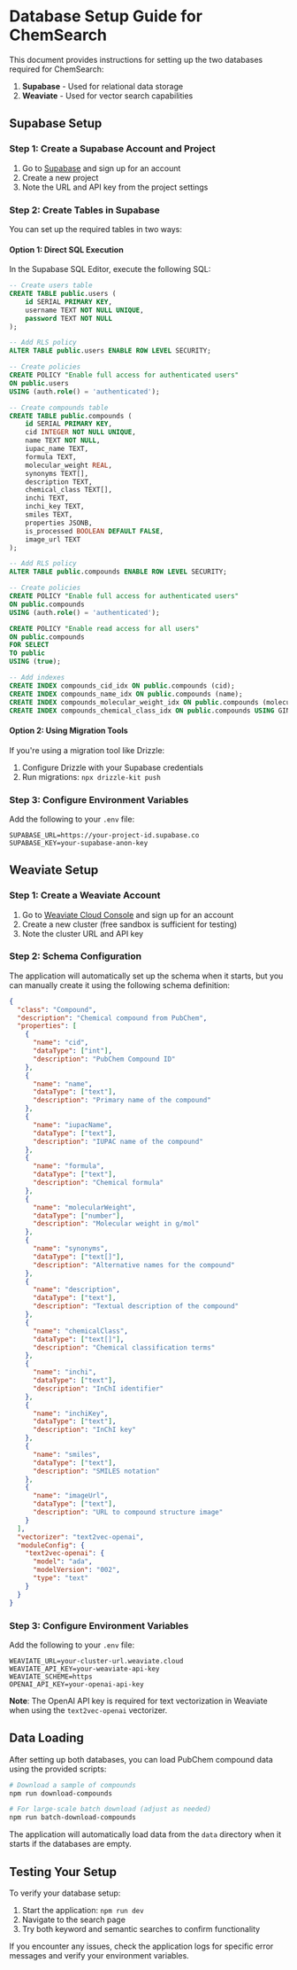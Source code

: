 # Database Setup Guide for ChemSearch

This document provides instructions for setting up the two databases required for ChemSearch:

1. **Supabase** - Used for relational data storage
2. **Weaviate** - Used for vector search capabilities

## Supabase Setup

### Step 1: Create a Supabase Account and Project

1. Go to [Supabase](https://supabase.com) and sign up for an account
2. Create a new project
3. Note the URL and API key from the project settings

### Step 2: Create Tables in Supabase

You can set up the required tables in two ways:

#### Option 1: Direct SQL Execution

In the Supabase SQL Editor, execute the following SQL:

```sql
-- Create users table
CREATE TABLE public.users (
    id SERIAL PRIMARY KEY,
    username TEXT NOT NULL UNIQUE,
    password TEXT NOT NULL
);

-- Add RLS policy
ALTER TABLE public.users ENABLE ROW LEVEL SECURITY;

-- Create policies
CREATE POLICY "Enable full access for authenticated users"
ON public.users
USING (auth.role() = 'authenticated');

-- Create compounds table
CREATE TABLE public.compounds (
    id SERIAL PRIMARY KEY,
    cid INTEGER NOT NULL UNIQUE,
    name TEXT NOT NULL,
    iupac_name TEXT,
    formula TEXT,
    molecular_weight REAL,
    synonyms TEXT[],
    description TEXT,
    chemical_class TEXT[],
    inchi TEXT,
    inchi_key TEXT,
    smiles TEXT,
    properties JSONB,
    is_processed BOOLEAN DEFAULT FALSE,
    image_url TEXT
);

-- Add RLS policy
ALTER TABLE public.compounds ENABLE ROW LEVEL SECURITY;

-- Create policies
CREATE POLICY "Enable full access for authenticated users"
ON public.compounds
USING (auth.role() = 'authenticated');

CREATE POLICY "Enable read access for all users"
ON public.compounds
FOR SELECT
TO public
USING (true);

-- Add indexes
CREATE INDEX compounds_cid_idx ON public.compounds (cid);
CREATE INDEX compounds_name_idx ON public.compounds (name);
CREATE INDEX compounds_molecular_weight_idx ON public.compounds (molecular_weight);
CREATE INDEX compounds_chemical_class_idx ON public.compounds USING GIN (chemical_class);
```

#### Option 2: Using Migration Tools

If you're using a migration tool like Drizzle:

1. Configure Drizzle with your Supabase credentials
2. Run migrations: `npx drizzle-kit push`

### Step 3: Configure Environment Variables

Add the following to your `.env` file:

```
SUPABASE_URL=https://your-project-id.supabase.co
SUPABASE_KEY=your-supabase-anon-key
```

## Weaviate Setup

### Step 1: Create a Weaviate Account

1. Go to [Weaviate Cloud Console](https://console.weaviate.cloud/) and sign up for an account
2. Create a new cluster (free sandbox is sufficient for testing)
3. Note the cluster URL and API key

### Step 2: Schema Configuration

The application will automatically set up the schema when it starts, but you can manually create it using the following schema definition:

```json
{
  "class": "Compound",
  "description": "Chemical compound from PubChem",
  "properties": [
    {
      "name": "cid",
      "dataType": ["int"],
      "description": "PubChem Compound ID"
    },
    {
      "name": "name",
      "dataType": ["text"],
      "description": "Primary name of the compound"
    },
    {
      "name": "iupacName",
      "dataType": ["text"],
      "description": "IUPAC name of the compound"
    },
    {
      "name": "formula",
      "dataType": ["text"],
      "description": "Chemical formula"
    },
    {
      "name": "molecularWeight",
      "dataType": ["number"],
      "description": "Molecular weight in g/mol"
    },
    {
      "name": "synonyms",
      "dataType": ["text[]"],
      "description": "Alternative names for the compound"
    },
    {
      "name": "description",
      "dataType": ["text"],
      "description": "Textual description of the compound"
    },
    {
      "name": "chemicalClass",
      "dataType": ["text[]"],
      "description": "Chemical classification terms"
    },
    {
      "name": "inchi",
      "dataType": ["text"],
      "description": "InChI identifier"
    },
    {
      "name": "inchiKey",
      "dataType": ["text"],
      "description": "InChI key"
    },
    {
      "name": "smiles",
      "dataType": ["text"],
      "description": "SMILES notation"
    },
    {
      "name": "imageUrl",
      "dataType": ["text"],
      "description": "URL to compound structure image"
    }
  ],
  "vectorizer": "text2vec-openai",
  "moduleConfig": {
    "text2vec-openai": {
      "model": "ada",
      "modelVersion": "002",
      "type": "text"
    }
  }
}
```

### Step 3: Configure Environment Variables

Add the following to your `.env` file:

```
WEAVIATE_URL=your-cluster-url.weaviate.cloud
WEAVIATE_API_KEY=your-weaviate-api-key
WEAVIATE_SCHEME=https
OPENAI_API_KEY=your-openai-api-key
```

**Note**: The OpenAI API key is required for text vectorization in Weaviate when using the `text2vec-openai` vectorizer.

## Data Loading

After setting up both databases, you can load PubChem compound data using the provided scripts:

```bash
# Download a sample of compounds
npm run download-compounds

# For large-scale batch download (adjust as needed)
npm run batch-download-compounds
```

The application will automatically load data from the `data` directory when it starts if the databases are empty.

## Testing Your Setup

To verify your database setup:

1. Start the application: `npm run dev`
2. Navigate to the search page
3. Try both keyword and semantic searches to confirm functionality

If you encounter any issues, check the application logs for specific error messages and verify your environment variables.